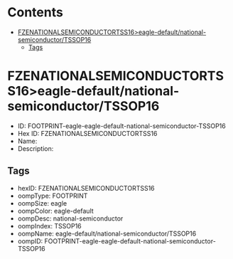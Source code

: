 



Contents
========

* [FZENATIONALSEMICONDUCTORTSS16>eagle-default/national-semiconductor/TSSOP16](#fzenationalsemiconductortss16eagle-defaultnational-semiconductortssop16)
	* [Tags](#tags)

# FZENATIONALSEMICONDUCTORTSS16>eagle-default/national-semiconductor/TSSOP16

- ID: FOOTPRINT-eagle-eagle-default-national-semiconductor-TSSOP16
- Hex ID: FZENATIONALSEMICONDUCTORTSS16
- Name: 
- Description: 

## Tags

- hexID: FZENATIONALSEMICONDUCTORTSS16
- oompType: FOOTPRINT
- oompSize: eagle
- oompColor: eagle-default
- oompDesc: national-semiconductor
- oompIndex: TSSOP16
- oompName: eagle-default/national-semiconductor/TSSOP16
- oompID: FOOTPRINT-eagle-eagle-default-national-semiconductor-TSSOP16
